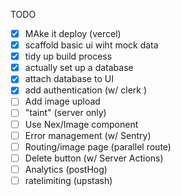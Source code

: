 TODO

-[x] MAke it deploy (vercel)
-[x] scaffold basic ui wiht mock data
-[x] tidy up build process
-[x] actually set up a database 
-[x] attach database to UI
-[x] add authentication (w/ clerk )
-[ ] Add image upload 
-[ ] "taint" (server only)
-[ ] Use Nex/Image component
-[ ] Error management (w/ Sentry)
-[ ] Routing/image page (parallel route)
-[ ] Delete button (w/ Server Actions)
-[ ] Analytics (postHog)
-[ ] ratelimiting (upstash)